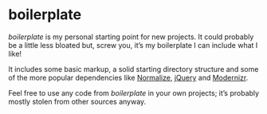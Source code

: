 # boilerplate

_boilerplate_ is my personal starting point for new projects. It could probably be a little less bloated but, screw you, it&rsquo;s my boilerplate I can include what I like!

It includes some basic markup, a solid starting directory structure and some of the more popular dependencies like [Normalize](http://necolas.github.io/normalize.css/), [jQuery](https://jquery.com/) and [Modernizr](http://modernizr.com/).

Feel free to use any code from _boilerplate_ in your own projects; it&rsquo;s probably mostly stolen from other sources anyway.

